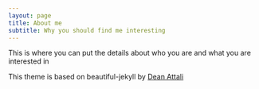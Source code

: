 ```yaml
---
layout: page
title: About me
subtitle: Why you should find me interesting
---
```


This is where you can put the details about who you are and what you are interested in

This theme is based on beautiful-jekyll by [Dean Attali](http://deanattali.com/beautiful-jekyll/)  
